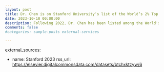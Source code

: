 ```yaml
---
layout: post
title: Dr. Chen is on Stanford University’s list of the World’s 2% Top Cited Scientists!
date: 2023-10-10 00:00:00
description: Following 2022, Dr. Chen has been listed among the World's Top 2% of Scientists for both career-long and single-year impacts (compiled by John P.A. Ioannidis, Stanford University) in the Information and Communication Technologies subfield.
comments: false
#categories: sample-posts external-services

---
```

external_sources:
  - name: Stanford 2023
    rss_url: https://elsevier.digitalcommonsdata.com/datasets/btchxktzyw/6


